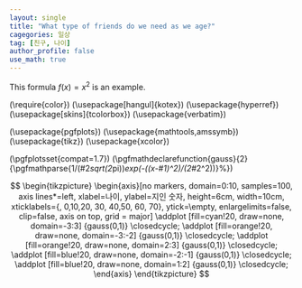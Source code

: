 ```yaml
---
layout: single
title: "What type of friends do we need as we age?"
cagegories: 일상
tag: [친구, 나이]
author_profile: false
use_math: true
---
```

This formula $f(x) = x^2$ is an example.

\(\require{color}\)
\(\usepackage[hangul]{kotex}\)
\(\usepackage{hyperref}\)
\(\usepackage[skins]{tcolorbox}\)
\(\usepackage{verbatim}\)

\(\usepackage{pgfplots}\)
\(\usepackage{mathtools,amssymb}\)
\(\usepackage{tikz}\)
\(\usepackage{xcolor}\)

\(\pgfplotsset{compat=1.7}\)
\(\pgfmathdeclarefunction{gauss}{2}{\pgfmathparse{1/(#2*sqrt(2*pi))*exp(-((x-#1)^2)/(2*#2^2))}%}\)


$$
\begin{tikzpicture}
\begin{axis}[no markers, domain=0:10, samples=100,
axis lines*=left, xlabel=나이, ylabel=지인 숫자,
height=6cm, width=10cm,
xticklabels={, 0,10,20, 30, 40,50, 60, 70}, ytick=\empty,
enlargelimits=false, clip=false, axis on top,
grid = major]
\addplot [fill=cyan!20, draw=none, domain=-3:3] {gauss(0,1)} \closedcycle;
\addplot [fill=orange!20, draw=none, domain=-3:-2] {gauss(0,1)} \closedcycle;
\addplot [fill=orange!20, draw=none, domain=2:3] {gauss(0,1)} \closedcycle;
\addplot [fill=blue!20, draw=none, domain=-2:-1] {gauss(0,1)} \closedcycle;
\addplot [fill=blue!20, draw=none, domain=1:2] {gauss(0,1)} \closedcycle;
\end{axis}
\end{tikzpicture}
$$
